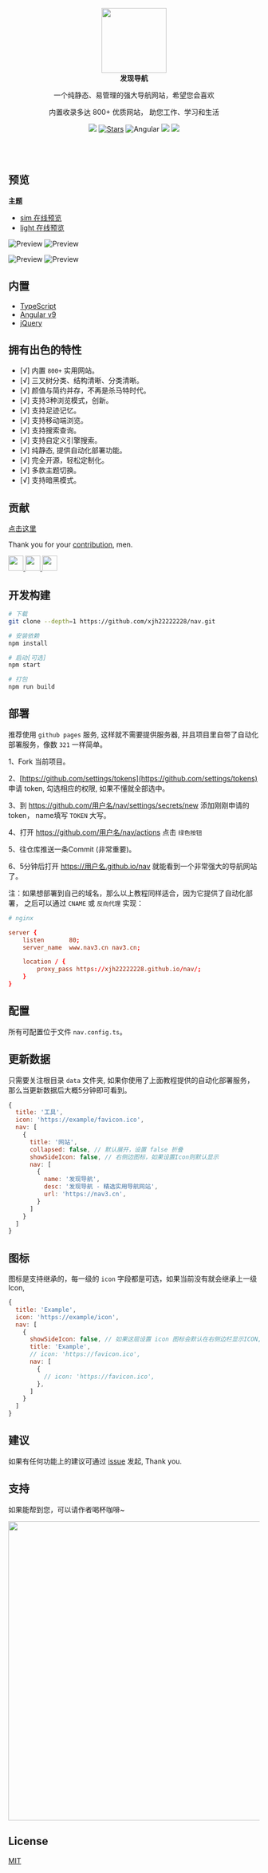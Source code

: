 
<p align="center">
  <a href="https://nav3.cn/?g">
    <img src="src/assets/logo.png" width="130" />
  </a>
  <br />
  <b>发现导航</b>
  <p align="center">一个纯静态、易管理的强大导航网站，希望您会喜欢</p>
  <p align="center">内置收录多达 800+ 优质网站， 助您工作、学习和生活</p>
  <p align="center">
    <img src="https://img.shields.io/github/v/release/xjh22222228/nav" />
    <a href="https://github.com/xjh22222228/nav/stargazers"><img src="https://img.shields.io/github/stars/xjh22222228/nav" alt="Stars"/></a>
    <img alt="Angular" src="https://img.shields.io/static/v1.svg?label=&message=Angular&style=flat-square&color=C82B38">
    <img src="https://img.shields.io/github/license/xjh22222228/nav" />
    <a href="https://hits.dwyl.com/xjh22222228/nav">
      <img src="https://hits.dwyl.com/xjh22222228/nav.svg" />
    </a>
  </p>
</p>

<br />
<br />



## 预览
**主题**

- [sim 在线预览](https://nav3.cn/#/sim)
- [light 在线预览](https://nav3.cn/#/light)

![Preview](media/screenshot1.png)
![Preview](media/screenshot2.png)

![Preview](media/screenshot3.png)
![Preview](media/screenshot4.png)








## 内置
- [TypeScript](https://www.typescriptlang.org/)
- [Angular v9](https://angular.io/)
- [jQuery](https://jquery.com/)






## 拥有出色的特性
- [√] 内置 `800+` 实用网站。
- [√] 三叉树分类、结构清晰、分类清晰。
- [√] 颜值与简约并存，不再是杀马特时代。
- [√] 支持3种浏览模式，创新。
- [√] 支持足迹记忆。
- [√] 支持移动端浏览。
- [√] 支持搜索查询。
- [√] 支持自定义引擎搜索。
- [√] 纯静态, 提供自动化部署功能。
- [√] 完全开源，轻松定制化。
- [√] 多款主题切换。
- [√] 支持暗黑模式。


## 贡献
[点击这里](https://github.com/xjh22222228/nav/tree/master/data)

Thank you for your [contribution](https://github.com/xjh22222228/nav/issues), men.

<a href="https://github.com/YutHelloWorld">
  <img src="https://avatars1.githubusercontent.com/u/20860159?s=460&v=4" width="30px" height="30px" />
</a>
<a href="https://github.com/JJJTHuang">
  <img src="https://avatars3.githubusercontent.com/u/22817432?s=460&v=4" width="30px" height="30px" />
</a>
<a href="https://github.com/Fechin">
  <img src="https://avatars1.githubusercontent.com/u/2541482?s=460&v=4" width="30px" height="30px" />
</a>




## 开发构建
``` bash
# 下载
git clone --depth=1 https://github.com/xjh22222228/nav.git

# 安装依赖
npm install

# 启动[可选]
npm start

# 打包
npm run build
```


## 部署
推荐使用 `github pages` 服务, 这样就不需要提供服务器, 并且项目里自带了自动化部署服务，像数 `321` 一样简单。

1、Fork 当前项目。

2、[https://github.com/settings/tokens](https://github.com/settings/tokens) 申请 token, 勾选相应的权限, 如果不懂就全部选中。

3、到 https://github.com/用户名/nav/settings/secrets/new  添加刚刚申请的token， name填写 `TOKEN` 大写。

4、打开 https://github.com/用户名/nav/actions 点击 `绿色按钮`

5、往仓库推送一条Commit (非常重要)。

6、5分钟后打开 https://用户名.github.io/nav 就能看到一个非常强大的导航网站了。


注：如果想部署到自己的域名，那么以上教程同样适合，因为它提供了自动化部署， 之后可以通过 `CNAME` 或 `反向代理` 实现：

```conf
# nginx

server {
    listen       80;
    server_name  www.nav3.cn nav3.cn;

    location / {
        proxy_pass https://xjh22222228.github.io/nav/;
    }
}
```


## 配置
所有可配置位于文件 `nav.config.ts`。


## 更新数据
只需要关注根目录 `data` 文件夹, 如果你使用了上面教程提供的自动化部署服务，那么当更新数据后大概5分钟即可看到。

```js
{
  title: '工具',
  icon: 'https://example/favicon.ico',
  nav: [
    {
      title: '网站',
      collapsed: false, // 默认展开，设置 false 折叠
      showSideIcon: false, // 右侧边图标，如果设置Icon则默认显示
      nav: [
        {
          name: '发现导航',
          desc: '发现导航 - 精选实用导航网站',
          url: 'https://nav3.cn',
        }
      ]
    }
  ]
}
```




## 图标
图标是支持继承的，每一级的 `icon` 字段都是可选，如果当前没有就会继承上一级Icon,

```js
{
  title: 'Example',
  icon: 'https://example/icon',
  nav: [
    {
      showSideIcon: false, // 如果这层设置 icon 图标会默认在右侧边栏显示ICON, 设置 false 关闭显示
      title: 'Example',
      // icon: 'https://favicon.ico',
      nav: [
        {
          // icon: 'https://favicon.ico',
        },
      ]
    }
  ]
}
```





## 建议
如果有任何功能上的建议可通过 [issue](https://github.com/xjh22222228/nav/issues) 发起, Thank you.



## 支持
如果能帮到您，可以请作者喝杯咖啡~

<img src="https://raw.sevencdn.com/xjh22222228/public/gh-pages/img/32.png" width="600">






## License
[MIT](https://opensource.org/licenses/MIT)
